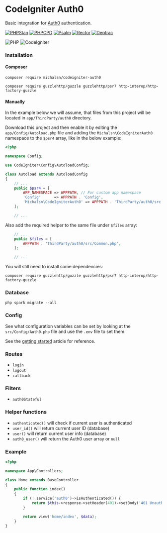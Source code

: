 # CodeIgniter Auth0

Basic integration for [Auth0](https://auth0.com/) authentication.

[![PHPStan](https://github.com/michalsn/codeigniter-auth0/actions/workflows/phpstan.yml/badge.svg)](https://github.com/michalsn/codeigniter-auth0/actions/workflows/phpstan.yml)
[![PHPCPD](https://github.com/michalsn/codeigniter-auth0/actions/workflows/phpcpd.yml/badge.svg)](https://github.com/michalsn/codeigniter-auth0/actions/workflows/phpcpd.yml)
[![Psalm](https://github.com/michalsn/codeigniter-auth0/actions/workflows/psalm.yml/badge.svg)](https://github.com/michalsn/codeigniter-auth0/actions/workflows/psalm.yml)
[![Rector](https://github.com/michalsn/codeigniter-auth0/actions/workflows/rector.yml/badge.svg)](https://github.com/michalsn/codeigniter-auth0/actions/workflows/rector.yml)
[![Deptrac](https://github.com/michalsn/codeigniter-auth0/actions/workflows/deptrac.yml/badge.svg)](https://github.com/michalsn/codeigniter-auth0/actions/workflows/deptrac.yml)

![PHP](https://img.shields.io/badge/PHP-%5E8.0-blue)
![CodeIgniter](https://img.shields.io/badge/CodeIgniter-%5E4.3-blue)

### Installation

#### Composer

    composer require michalsn/codeigniter-auth0

    composer require guzzlehttp/guzzle guzzlehttp/psr7 http-interop/http-factory-guzzle

#### Manually

In the example below we will assume, that files from this project will be located in `app/ThirdParty/auth0` directory.

Download this project and then enable it by editing the `app/Config/Autoload.php` file and adding the `Michalsn\CodeIgniterAuth0` namespace to the `$psr4` array, like in the below example:

```php
<?php

namespace Config;

use CodeIgniter\Config\AutoloadConfig;

class Autoload extends AutoloadConfig
{
    // ...
    public $psr4 = [
        APP_NAMESPACE => APPPATH, // For custom app namespace
        'Config'      => APPPATH . 'Config',
        'Michalsn\CodeIgniterAuth0' => APPPATH . 'ThirdParty/auth0/src',
    ];

    // ...
```
Also add the required helper to the same file under `$files` array:

```php
    // ...
    public $files = [
        APPPATH . 'ThirdParty/auth0/src/Common.php',
    ];

    // ...
```

You will still need to install some dependencies:

    composer require guzzlehttp/guzzle guzzlehttp/psr7 http-interop/http-factory-guzzle

### Database

    php spark migrate --all

### Config

See what configuration variables can be set by looking at the `src/Config/Auth0.php` file and use the `.env` file to set them.

See the [getting started](https://auth0.com/docs/libraries/auth0-php) article for reference.

### Routes

- `login`
- `logout`
- `callback`

### Filters

- `auth0Stateful`

### Helper functions

- `authenticated()` will check if current user is authenticated
- `user_id()` will return current user ID (database)
- `user()` will return current user info (database)
- `auth0_user()` will return the Auth0 user array or `null`

### Example

```php
<?php

namespace App\Controllers;

class Home extends BaseController
{
    public function index()
    {
        if (! service('auth0')->isAuthenticated()) {
            return $this->response->setHeader(401)->setBody('401 Unauthorized');
        }

        return view('home/index', $data);
    }
}
```
